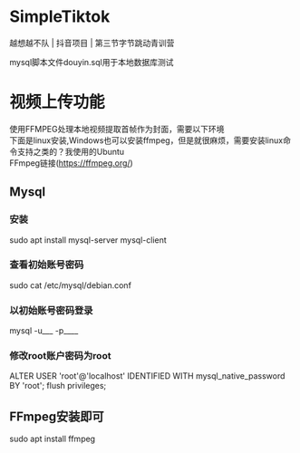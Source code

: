 # SimpleTiktok
越想越不队  |  抖音项目  |  第三节字节跳动青训营

mysql脚本文件douyin.sql用于本地数据库测试


# 视频上传功能
使用FFMPEG处理本地视频提取首帧作为封面，需要以下环境  
下面是linux安装,Windows也可以安装ffmpeg，但是就很麻烦，需要安装linux命令支持之类的？我使用的Ubuntu  
FFmpeg链接(https://ffmpeg.org/)
## Mysql
### 安装
sudo apt install mysql-server mysql-client  
### 查看初始账号密码
sudo cat /etc/mysql/debian.conf  
### 以初始账号密码登录
mysql -u___ -p____
### 修改root账户密码为root
ALTER USER 'root'@'localhost' IDENTIFIED WITH mysql_native_password BY 'root';
flush privileges;
## FFmpeg安装即可
sudo apt install ffmpeg
